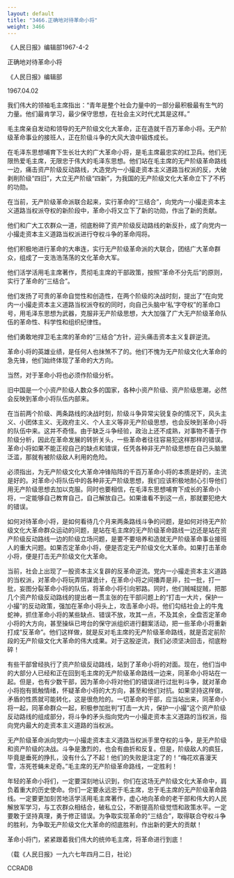 ```yaml
---
layout: default
title: "3466.正确地对待革命小将"
weight: 3466
---
```


《人民日报》编辑部1967-4-2

正确地对待革命小将

《人民日报》编辑部

1967.04.02

我们伟大的领袖毛主席指出：“青年是整个社会力量中的一部分最积极最有生气的力量。他们最肯学习，最少保守思想，在社会主义时代尤其是这样。”

毛主席亲自发动和领导的无产阶级文化大革命，正在造就千百万革命小将。无产阶级革命事业的接班人，正在阶级斗争的大风大浪中锻炼成长。

在毛泽东思想哺育下生长壮大的广大革命小将，是毛主席最忠实的红卫兵。他们无限热爱毛主席，无限忠于伟大的毛泽东思想。他们站在毛主席的无产阶级革命路线一边，痛击资产阶级反动路线，大造党内一小撮走资本主义道路当权派的反，大破剥削阶级“四旧”，大立无产阶级“四新”，为我国的无产阶级文化大革命立下了不朽的功勋。

在当前，无产阶级革命派联合起来，实行革命的“三结合”，向党内一小撮走资本主义道路当权派夺权的新阶段中，革命小将又立下了新的功勋，作出了新的贡献。

他们和广大工农群众一道，彻底粉碎了资产阶级反动路线的新反扑，成了向党内一小撮走资本主义道路当权派进行夺权斗争的革命闯将。

他们积极地进行革命的大串连，实行无产阶级革命派的大联合，团结广大革命群众，组成了一支浩浩荡荡的文化革命大军。

他们活学活用毛主席著作，贯彻毛主席的干部政策，按照“革命不分先后”的原则，实行了革命的“三结合”。

他们发扬了可贵的革命自觉性和创造性，在两个阶级的决战时刻，提出了“在向党内一小撮走资本主义道路当权派夺权的同时，向自己头脑中‘私’字夺权”的革命口号，用毛泽东思想为武器，克服非无产阶级思想，大大加强了广大无产阶级革命队伍的革命性、科学性和组织纪律性。

他们勇敢地捍卫毛主席的革命的“三结合”方针，迎头痛击资本主义复辟逆流。

革命小将的英雄业绩，是任何人也抹煞不了的。他们不愧为无产阶级文化大革命的急先锋，他们始终体现了革命的大方向。

当然，对于革命小将也必须作阶级分析。

旧中国是一个小资产阶级人数众多的国家，各种小资产阶级、资产阶级思潮，必然会反映到革命小将队伍内部来。

在当前两个阶级、两条路线的决战时刻，阶级斗争异常尖锐复杂的情况下，风头主义、小团体主义、无政府主义、个人主义等非无产阶级思想，也会反映到革命小将的队伍中来。这并不奇怪。由于缺乏斗争经验，政治上还不成熟，对事物不善于作阶级分析，因此在革命发展的转折关头，一些革命者往往容易犯这样那样的错误。革命小将如果不能正视自己的缺点和错误，任凭各种非无产阶级思想在自己头脑里泛滥，那就有被阶级敌人利用的危险。

必须指出，为无产阶级文化大革命冲锋陷阵的千百万革命小将的本质是好的，主流是好的。对革命小将队伍中的各种非无产阶级思想，我们应该积极地耐心引导他们用无产阶级思想去加以克服。同时也要相信，在毛泽东思想哺育下成长的革命小将，一定能够自己教育自己，自己解放自己。如果谁看不到这一点，那就要犯绝大的错误。

如何对待革命小将，是如何看待几个月来两条路线斗争的问题，是如何对待无产阶级文化大革命群众运动的问题，是站在毛主席的无产阶级革命路线一边还是站在资产阶级反动路线一边的阶级立场问题，是要不要培养和造就无产阶级革命事业接班人的重大问题。如果否定革命小将，便是否定无产阶级文化大革命。如果打击革命小将，便是打击无产阶级文化大革命。

当前，社会上出现了一股资本主义复辟的反革命逆流。党内一小撮走资本主义道路的当权派，对革命小将玩弄阴谋诡计，在革命小将之间播弄是非，拉一批，打一批，妄图分裂革命小将的队伍，将革命小将引向邪路。同时，他们贼喊捉贼，把那几个资产阶级反动路线的提出者一贯主张的在干部问题上的“打击一大片，保护一小撮”的反动政策，强加在革命小将头上，攻击革命小将。他们勾结社会上的牛鬼蛇神，抓住革命小将的某些缺点、错误不放，攻其一点，不及其余，全盘否定革命小将的大方向，甚至操纵已垮台的保守派组织进行翻案活动，把一些革命小将重新打成“反革命”。他们这样做，就是反对毛主席的无产阶级革命路线，就是否定前阶段的无产阶级文化大革命的伟大成果。对于这股逆流，我们必须坚决回击，彻底粉碎！

有些干部曾经执行了资产阶级反动路线，站到了革命小将的对面。现在，他们当中的大部分人已经和正在回到毛主席的无产阶级革命路线一边来，同革命小将站在一起。但是，也有少数干部，因为革命小将对他们的错误进行过批判斗争，就对革命小将抱有抵触情绪，怀疑革命小将的大方向，甚至和他们对抗。如果坚持这样做，矛盾的性质就可能转化，这是很危险的。一切革命的干部，应当站出来，同革命小将一起，同革命群众一起，积极参加批判“打击一大片，保护一小撮”这个资产阶级反动路线的组成部分，将斗争的矛头指向党内一小撮走资本主义道路的当权派，指向党内最大的走资本主义道路的当权派。

无产阶级革命派向党内一小撮走资本主义道路当权派手里夺权的斗争，是无产阶级和资产阶级的决战。斗争是激烈的，也会有曲折和反复。但是，阶级敌人的疯狂，毕竟是垂死的挣扎，没有什么了不起！他们的失败是注定了的！“梅花欢喜漫天雪，冻死苍蝇未足奇。”毛主席的无产阶级革命路线，一定胜利！

年轻的革命小将们，一定要深刻地认识到，你们在这场无产阶级文化大革命中，肩负着重大的历史使命。你们一定要永远忠于毛主席，忠于毛主席的无产阶级革命路线。一定要更加刻苦地活学活用毛主席著作，虚心地向革命的老干部和伟大的人民解放军学习，与工农群众相结合，破私立公，不断提高阶级觉悟和政策水平。一定要敢于坚持真理，勇于修正错误。为争取实现革命的“三结合”，取得联合夺权斗争的胜利，为争取无产阶级文化大革命的彻底胜利，作出新的更大的贡献！

革命小将门，紧紧跟着我们伟大的统帅毛主席，将革命进行到底！

（载《人民日报》一九六七年四月二日，社论）

CCRADB

